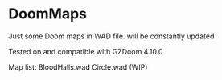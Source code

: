 # DoomMaps
Just some Doom maps in WAD file. will be constantly updated

Tested on and compatible with GZDoom 4.10.0

Map list:
 BloodHalls.wad
 Circle.wad (WIP)
